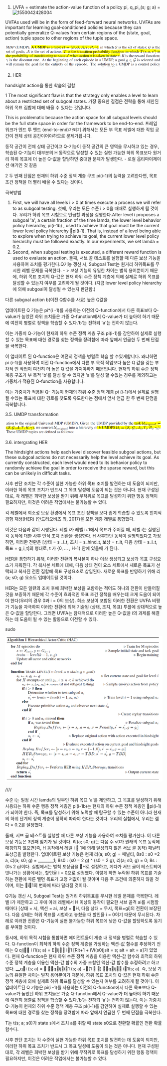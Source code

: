 1. UVFA = estimate the action-value function of a policy pi, q_pi_(s; g; a) =![1550042428004](1550042428004.png)

UVFAs used will be in the form of feed-forward neural networks. UVFAs are important for learning goal-conditioned policies because they can potentially generalize Q-values from certain regions of the (state, goal, action) tuple space to other regions of the tuple space.

![1550042407376](./image/1550042407376.png)

2. HER





handsight action을 통한 학습의 결함 

1 The most significant flaw is that the strategy only enables a level to learn about a restricted set of subgoal states. 가장 중요한 결점은 전략을 통해 제한된 하위 목표 집합에 대해 배울 수 있다는 것입니다.

This is problematic because the action space for all subgoal levels should be the full state space in order for the framework to be end-to-end. 프레임 워크가 엔드 투 엔드 (end-to-end)가되기 위해서는 모든 부 목표 레벨에 대한 작업 공간이 전체 상태 공간이어야하므로 문제가됩니다.

동작 공간이 전체 상태 공간이고 Q-기능이 동작 공간의 큰 영역을 무시하고 있는 경우, 학습된 Q-기능이 대부분의 H 동작으로 달성할 수 있는 실현 가능한 하위 목표보다 원거리 하위 목표에 더 높은 Q-값을 할당하면 중대한 문제가 발생한다. -  로컬 옵티마이제이션 얘기인 것 같음



2 두 번째 단점은 현재의 하위 수준 정책 계층 구조 pi(i-1)의 능력을 고려한다면, 목표 조건 정책을 더 빨리 배울 수 있다는 것이다.

극복방법

1. First, we will have all levels i > 0 at times execute a process we will refer to as subgoal testing. 첫째, 우리는 모든 수준 i > 0을 때때로 실행하게 될 것이다. 우리가 하위 목표 시험으로 언급할 과정을 실행한다.After level i proposes a subgoal 'a', a certain fraction of the time lamda, the lower level behavior policy hierarchy, pi(i-1b) , used to achieve that goal must be the current lower level policy hierarchy pi(i-1). That is, instead of a level being able to explore when trying to achieve its goal, the current lower level policy hierarchy must be followed exactly. In our experiments, we set lamda = 0.2.
2. Second, when subgoal testing is executed, a different reward function is used to evaluate an action. 둘째, 서브 골 테스트를 실행할 때 다른 보상 기능을 사용하여 조치를 평가한다.Q기능 갱신 시, Subgoal Test는 원거리 하위목표를 무시한 레벨 문제를 극복한다.  - > 보상 기능의 유일한 차이는 벌칙 용어뿐이기 때문에, 하위 목표 조치의 Q-값은 현재 하위 수준 정책 계층에 의해 실제로 하위 목표를 달성할 수 있는지 여부를 고려하게 될 것이다. (지금 lower level policy hierarchy에 의해 subgoal이 달성될 수 있는지 판단함.)

다른 subgoal action b(이전 Q함수를 사요) 높은 Q값을

 업데이트된 Q 기능은 pi*(i -1)를 사용하는 이전의 Q-function에서 다른 목표보다 Q-value가 높았던 하위 조치들은 가중 Q-function에서 Q-value가 더 높아야 하기 때문에 여전히 병렬로 정책을 학습할 수 있다.'b'는 전하되 'a'는 전하지 않는다. 

이는 가중치 Q-기능이 현재의 하위 수준 정책 계층 구조 pi(i-1)를 감안하여 실제로 실행할 수 있는 목표에 대한 경로를 찾는 정책을 장려함에 따라 앞에서 언급한 두 번째 단점을 극복한다.

이 업데이트 된 Q-function은 여전히 정책을 병렬로 학습 할 수있게합니다. 왜냐하면 pi (i-1)를 사용하여 이전 Q-function에서 다른 부 목적 작업보다 높은 Q 값을 갖는 부차적 인 작업이 여전히 더 높은 Q 값을 가져야하기 때문입니다. 현재의 하위 수준 정책 계층 구조가 부 목적 'b'를 달성 할 수 있지만 'a'를 달성 할 수없는 경우를 제외하고는 가중치가 적용된 Q-function을 사용합니다.

이는 가중치가 적용된 Q- 기능이 현재의 하위 수준 정책 계층 pi (i-1)에서 실제로 실행될 수있는 목표에 대한 경로를 찾도록 유도한다는 점에서 앞서 언급 한 두 번째 단점을 극복합니다.





3.5. UMDP transformation

![1550047996298](image/1550047996298.png)



3.6. intergrating HER

The hindsight actions help each level discover feasible subgoal actions, but these subgoal actions do not necessarily help the level achieve its goal. As currently constructed, each level would need to its behavior policy to randomly achieve the goal in order to receive the sparse reward, but this can be unlikely in difficult tasks.

사후 판단 조치는 각 수준이 실현 가능한 하위 목표 조치를 발견하는 데 도움이 되지만, 이러한 하위 목표 조치가 반드시 그 목표 달성에 도움이 되는 것은 아니다. 현재 구성된 대로, 각 레벨은 희박한 보상을 받기 위해 무작위로 목표를 달성하기 위한 행동 정책이 필요하지만, 이것은 어려운 작업에서는 불가능할 수 있다.

각 레벨에서 희소성 보상 환경에서 목표 조건 정책을 보다 쉽게 학습할 수 있도록 힌지식 경험 재생(HER) (안드리오비츠 외, 2017)을 모든 계층 레벨로 통합했다.



이것은 다음과 같이 시행된다. 레벨 i가 레벨 i+1에서 목표가 주어질 때, 레벨 i는 실행된 각 동작에 대한 사후 인식 조치 전환을 생성한다. H 사후판단 동작이 실행되었다고 가정하면, 이러한 전환은 [상태 = s _i_t, 조치 = s_hind_t, 보상 = r_it, 다음 상태 = s_i_t, 목표 = g_i_t]의 형태로, t 가 {0, ... , H-1} 안에 있을때 가 된다.



HER을 통합하기 위해, 이러한 전환의 복사본이 하나 이상 생성되고 보상과 목표 구성요소가 지워진다. 각 복사본 세트에 대해, 다음 상태 전이 요소 세트에서 새로운 목표가 선택되고 복사된 전환 집합에 목표 구성요소로 삽입된다. 새로운 목표를 반영하기 위해 리(a; s0; g) 요소도 업데이트될 것이다.



HER는 모든 일련의 조치 후에 희박한 보상을 포함하는 적어도 하나의 전환이 만들어질 것을 보증하기 때문에 각 수준이 효과적인 목표 조건 정책을 배우는데 크게 도움이 되어야 한다(우리의 경우 0과 i = 0의 보상). 희소 보상이 포함된 이러한 전환은 UVFA 비평가 기능을 자극하여 이러한 전환에 의해 기술된 (상태, 조치, 목표) 투플에 상대적으로 높은 Q-값을 할당한다. 그러면 UVFA는 잠재적으로 이러한 높은 Q-값을 i의 과제를 해결하는 데 도움이 될 수 있는 활동으로 이전할 수 있다.

sudo

![1550048578483](image/1550048578483.png)

////

  수준 i는 일정 시간 lamda의 일부인 하위 목표 'a'를 제안하고, 그 목표를 달성하기 위해 사용되는 하위 수준 행동 정책 계층인 pi(i-1b)는 현재의 하위 수준 정책 계층인 pi(i-1)가 되어야 한다. 즉, 목표를 달성하기 위해 노력할 때 탐구할 수 있는 수준이 아니라 현재의 하위 단계의 정책 계층이 정확히 따라야 한다는 것이다. 우리의 실험에서, 우리는 램다 = 0.2를 설정했다.

둘째, 서브 골 테스트를 실행할 때 다른 보상 기능을 사용하여 조치를 평가한다. 
이 다른 보상 기능은 3번째 임기가 될 것이다. 리(a; s0; g)는 다음 주 s0가 원래의 목표 동작에 매핑되지 않으면(즉, H 동작에서 레벨 i 􀀀 1에 의해 달성되지 않은 서브 골 동작) 패널티 포상금을 발행한다. 업데이트된 보상 기능은 현재 리(a; s0; g) = 페널티, 8s0 : s0 =2 a, 리(a; s0; g) = ________1; 8s0 : (s0 = 2 g) ^ (s0 = 2 g), 리(a; s0; g) = 0; 8s : (0s 2 g)이다. 실험에서는 벌칙 포상금을 􀀀H로 설정하고, 게다가 서브 골이 테스트되어 빗나가는 상황에서는, 할인율 i = 0으로 설정했다. 이렇게 하면 누락된 하위 목표를 기술하는 전환에 따른 벨먼 목표가 고정 저값이 될 것이며 다음 주 조건에 의존하지 않을 것이며, 이는 i􀀀1의 변화에 따라 달라질 것이다.

Q기능 갱신 시, Subgoal Test는 원거리 하위목표를 무시한 레벨 문제를 극복한다. 레벨 i가 제안하고 그 후에 아래 레벨에서 H 이상의 동작이 필요한 서브 골격 ai를 시험할 때마다 [상태 = 시, 액션 = ai, 보상 = 􀀀H, 다음 상태 = 무시, 목표=gi]의 전환이 보장된다. 다음 상태는 하위 목표를 시험하고 놓쳤을 때 할인율 i = 0이기 때문에 무시된다. 차례로 이러한 전환은 Q-기능이 실현 불가능한 하위 목표에 낮은 Q-값을 할당하도록 동기를 부여할 것이다.

동시에, 하위 목적 시험을 통합하면 에이전트들이 계층 내 정책을 병렬로 학습할 수 있다. Q-function이 최적의 하위 수준 정책 계층을 가정하는 액션-값 함수를 추정하기 전에는 Q qij i i1(s; a) = Eij i􀀀1 [Rit+1 + iVi(s0)jsit = s; ait = ait = a]가 있었다. 현재 Q-function은 현재 하위 수준 정책 계층을 이용한 액션-값 함수와 최적의 하위 수준 정책 계층을 이용한 액션-값 함수의 가중 조합인 액션-값 함수를 추정하려고 하고 있다.
▁qi (s; a) =  ▁qiji􀀀1 (s; a) +▁(1 􀀀 ) ▁qij i􀀀1(s; a).
즉, 보상 기능의 유일한 차이는 벌칙 용어뿐이기 때문에, 하위 목표 조치의 Q-값은 현재 하위 수준 정책 계층에 의해 실제로 하위 목표를 달성할 수 있는지 여부를 고려하게 될 것이다. 이 업데이트된 Q 기능은 pi(i -1)를 사용하는 이전의 Q-function에서 다른 목표보다 Q-value가 높았던 하위 조치들은 가중 Q-function에서 Q-value가 더 높아야 하기 때문에 여전히 병렬로 정책을 학습할 수 있다.'b'는 전하되 'a'는 전하지 않는다. 이는 가중치 Q-기능이 현재의 하위 수준 정책 계층 구조 pi(i-1)를 감안하여 실제로 실행할 수 있는 목표에 대한 경로를 찾는 정책을 장려함에 따라 앞에서 언급한 두 번째 단점을 극복한다.

T는 t(s; a; s0)가 state s에서 조치 a를 취할 때 state s0으로 전환할 확률인 전환 확률 함수다.


사후 판단 조치는 각 수준이 실현 가능한 하위 목표 조치를 발견하는 데 도움이 되지만, 이러한 하위 목표 조치가 반드시 그 목표 달성에 도움이 되는 것은 아니다. 현재 구성된 대로, 각 레벨은 희박한 보상을 받기 위해 무작위로 목표를 달성하기 위한 행동 정책이 필요하지만, 이것은 어려운 작업에서는 불가능할 수 있다.  
